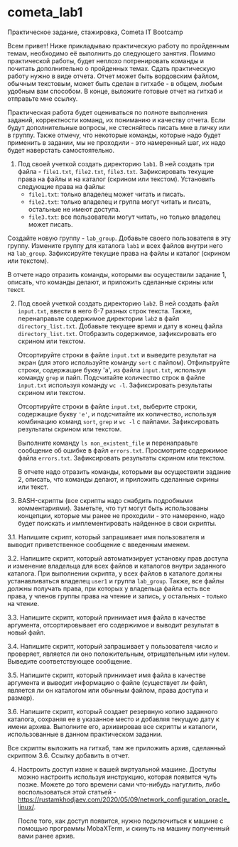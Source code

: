 # cometa_lab1
Практическое задание, стажировка, Cometa IT Bootcamp

Всем привет!
Ниже прикладываю практическую работу по пройденным темам, необходимо её выполнить до следующего занятия. 
Помимо практической работы, будет неплохо потренировать команды и почитать дополнительно о пройденных темах.
Сдать практическую работу нужно в виде отчета. Отчет может быть вордовским файлом, обычным текстовым, может быть сделан в гитхабе - в общем, любым удобным вам способом. 
В конце, выложите готовые отчет на гитхаб и отправьте мне ссылку. 

Практическая работа будет оцениваться по полноте выполнения заданий, корректности команд, их пониманию и качеству отчета. Если будут дополнительные вопросы, не стесняйтесь писать мне в личку или в группу. Также отмечу, что некоторые команды, которые надо будет применить в задании, мы не проходили - это намеренный шаг, их надо будет наверстать самостоятельно.

1. Под своей учеткой создать директорию `lab1`. В ней создать три файла - `file1.txt`, `file2.txt`, `file3.txt`. Зафиксировать текущие права на файлы и на каталог (скрином или текстом). Установить следующие права на файлы:
      - `file1.txt`: только владелец может читать и писать.
      - `file2.txt`: только владелец и группа могут читать и писать, остальные не имеют доступа.
      - `file3.txt`: все пользователи могут читать, но только владелец может писать.

  Создайте новую группу - `lab_group`. Добавьте своего пользователя в эту группу. Измените группу для каталога `lab1` и всех файлов внутри него на `lab_group`.  Зафиксируйте текущие права на файлы и каталог   (скрином или текстом). 

  В отчете надо отразить команды, которыми вы осуществили задание 1, описать, что команды делают, и приложить сделанные скрины или текст. 

2. Под своей учеткой создать директорию `lab2`.
   В ней создать файл `input.txt`, ввести в него 6-7 разных строк текста.
   Также, перенаправьте содержимое директории `lab2` в файл `directory_list.txt`.
   Добавьте текущее время и дату в конец файла `directory_list.txt`. Отобразить содержимое, зафиксировать его скрином или текстом.

   Отсортируйте строки в файле `input.txt` и выведите результат на экран (для этого используйте команду `sort` с пайпом).
   Отфильтруйте строки, содержащие букву 'a', из файла `input.txt`, используя команду `grep` и пайп.
   Подсчитайте количество строк в файле `input.txt` используя команду `wc -l`. Зафиксировать результаты скрином или текстом.

   Отсортируйте строки в файле `input.txt`, выберите строки, содержащие букву `'e'`, и подсчитайте их количество, используя комбинацию команд `sort`, `grep` и `wc -l` с пайпами. Зафиксировать результаты скрином или текстом.

   Выполните команду `ls non_existent_file` и перенаправьте сообщение об ошибке в файл `errors.txt`.
   Просмотрите содержимое файла `errors.txt`. Зафиксировать результаты скрином или текстом.

   В отчете надо отразить команды, которыми вы осуществили задание 2, описать, что команды делают, и приложить сделанные скрины или текст. 

3. BASH-скрипты (все скрипты надо снабдить подробными комментариями). Заметьте, что тут могут быть использованы концепции, которые мы ранее не проходили - это намеренно, надо будет поискать и имплементировать найденное в свои скрипты.

  3.1. Напишите скрипт, который запрашивает имя пользователя и выводит приветственное сообщение с введенным именем.

  3.2. Напишите скрипт, который автоматизирует установку прав доступа и изменение владельца для всех файлов и каталогов внутри заданного каталога. При выполнении скрипта, у всех файлов в каталоге должны устанавливаться владелец `user1` и группа `lab_group`. Также, все файлы должны получать права, при которых у владельца файла есть все права, у членов группы права на чтение и запись, у остальных - только на чтение.

  3.3. Напишите скрипт, который принимает имя файла в качестве аргумента, отсортировывает его содержимое и выводит результат в новый файл.

  3.4. Напишите скрипт, который запрашивает у пользователя число и проверяет, является ли оно положительным, отрицательным или нулем. Выведите соответствующее сообщение.

  3.5. Напишите скрипт, который принимает имя файла в качестве аргумента и выводит информацию о файле (существует ли файл, является ли он каталогом или обычным файлом, права доступа и размер).

  3.6. Напишите скрипт, который создает резервную копию заданного каталога, сохраняя ее в указанное место и добавляя текущую дату к имени архива. Выполните его, архивировав все скрипты и каталоги, использованные в данном практическом задании. 

Все скрипты выложить на гитхаб, там же приложить архив, сделанный скриптом 3.6. Ссылку добавить в отчет.

4. Настроить доступ извне к вашей виртуальной машине.
   Доступы можно настроить используя инструкцию, которая появится чуть позже. Можете до того времени сами что-нибудь нагуглить, либо воспользоваться этой статьей -
   https://rustamkhodjaev.com/2020/05/09/network_configuration_oracle_linux/.

   После того, как доступ появится, нужно подключиться к машине с помощью программы MobaXTerm, и скинуть на машину полученный вами ранее архив.
